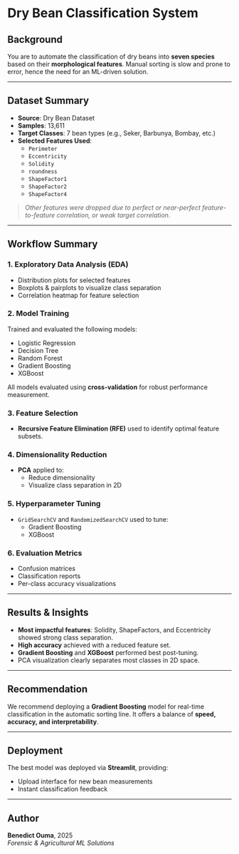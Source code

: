 # Dry Bean Classification System

## Background
You are to automate the classification of dry beans into **seven species** based on their **morphological features**. Manual sorting is slow and prone to error, hence the need for an ML-driven solution.

---

## Dataset Summary
- **Source**: Dry Bean Dataset
- **Samples**: 13,611
- **Target Classes**: 7 bean types (e.g., Seker, Barbunya, Bombay, etc.)
- **Selected Features Used**:
  - `Perimeter`
  - `Eccentricity`
  - `Solidity`
  - `roundness`
  - `ShapeFactor1`
  - `ShapeFactor2`
  - `ShapeFactor4`

> *Other features were dropped due to perfect or near-perfect feature-to-feature correlation, or weak target correlation.*

---

## Workflow Summary

### 1. Exploratory Data Analysis (EDA)
- Distribution plots for selected features
- Boxplots & pairplots to visualize class separation
- Correlation heatmap for feature selection

### 2. Model Training
Trained and evaluated the following models:
- Logistic Regression
- Decision Tree
- Random Forest
- Gradient Boosting
- XGBoost

All models evaluated using **cross-validation** for robust performance measurement.

### 3. Feature Selection
- **Recursive Feature Elimination (RFE)** used to identify optimal feature subsets.

### 4. Dimensionality Reduction
- **PCA** applied to:
  - Reduce dimensionality
  - Visualize class separation in 2D

### 5. Hyperparameter Tuning
- `GridSearchCV` and `RandomizedSearchCV` used to tune:
  - Gradient Boosting
  - XGBoost

### 6. Evaluation Metrics
- Confusion matrices
- Classification reports
- Per-class accuracy visualizations

---

## Results & Insights
- **Most impactful features**: Solidity, ShapeFactors, and Eccentricity showed strong class separation.
- **High accuracy** achieved with a reduced feature set.
- **Gradient Boosting** and **XGBoost** performed best post-tuning.
- PCA visualization clearly separates most classes in 2D space.

---

## Recommendation
We recommend deploying a **Gradient Boosting** model for real-time classification in the automatic sorting line. It offers a balance of **speed, accuracy, and interpretability**.

---

## Deployment
The best model was deployed via **Streamlit**, providing:
- Upload interface for new bean measurements
- Instant classification feedback

---

## Author
**Benedict Ouma**, 2025  
*Forensic & Agricultural ML Solutions*